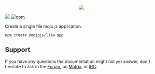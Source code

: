 <p align="center">
  <a href="https://mojojs.org">
    <picture>
      <source srcset="https://github.com/mojolicious/mojo.js/blob/main/docs/images/logo-dark.png?raw=true" media="(prefers-color-scheme: dark)">
      <img src="https://github.com/mojolicious/mojo.js/blob/main/docs/images/logo.png?raw=true" style="margin: 0 auto;">
    </picture>
  </a>
</p>

[![](https://github.com/mojolicious/create-lite-app/workflows/test/badge.svg)](https://github.com/mojolicious/create-lite-app/actions)
[![npm](https://img.shields.io/npm/v/@mojojs/create-lite-app.svg)](https://www.npmjs.com/package/@mojojs/create-lite-app)

Create a single file mojo.js application.

```
npm create @mojojs/lite-app
```

## Support

If you have any questions the documentation might not yet answer, don't hesitate to ask in the
[Forum](https://github.com/mojolicious/mojo.js/discussions), on [Matrix](https://matrix.to/#/#mojo:matrix.org), or
[IRC](https://web.libera.chat/#mojo).
